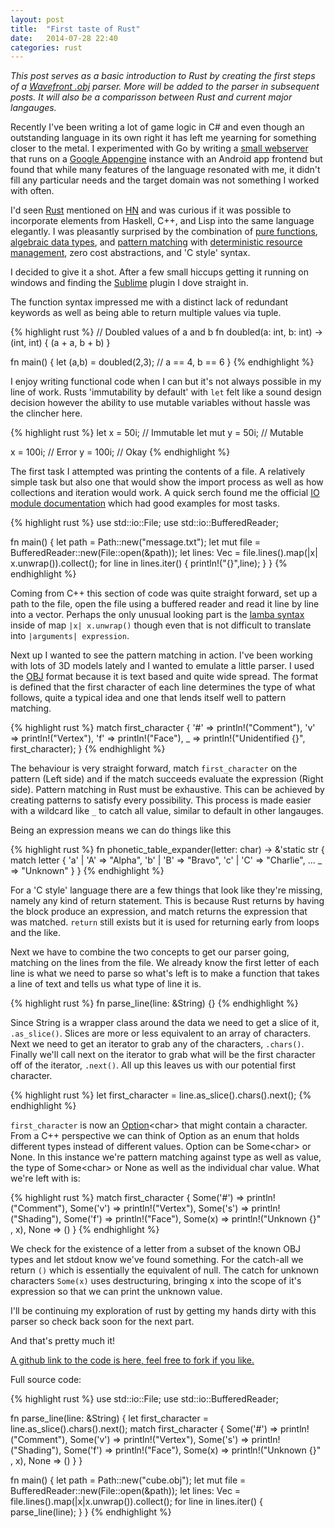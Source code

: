 ```yaml
---
layout: post
title:  "First taste of Rust"
date:   2014-07-28 22:40
categories: rust
---
```


<i>This post serves as a basic introduction to Rust by creating the first steps of a [Wavefront .obj](http://en.wikipedia.org/wiki/Wavefront_.obj_file) parser. More will be added to the parser in subsequent posts. It will also be a comparisson between Rust and current major langauges.</i>

Recently I've been writing a lot of game logic in C# and even though an outstanding language in its own right it has left me yearning for something closer to the metal. I experimented with Go by writing a [small webserver](https://github.com/PudgePacket/GoAppengineTesting) that runs on a [Google Appengine](https://cloud.google.com/products/app-engine/) instance with an Android app frontend but found that while many features of the language resonated with me, it didn't fill any particular needs and the target domain was not something I worked with often.

I'd seen [Rust](http://www.rust-lang.org/) mentioned on [HN](https://news.ycombinator.com) and was curious if it was possible to incorporate elements from Haskell, C++, and Lisp into the same language elegantly. I was pleasantly surprised by the combination of [pure functions](https://en.wikipedia.org/wiki/Pure_function), [algebraic data types](https://en.wikipedia.org/wiki/Algebraic_data_type), and [pattern matching](https://en.wikipedia.org/wiki/Pattern_matching) with [deterministic resource management](https://en.wikipedia.org/wiki/Resource_Acquisition_Is_Initialization), zero cost abstractions, and 'C style' syntax.

I decided to give it a shot. After a few small hiccups getting it running on windows and finding the [Sublime](https://www.sublimetext.com/) plugin I dove straight in.

The function syntax impressed me with a distinct lack of redundant keywords as well as being able to return multiple values via tuple.

{% highlight rust %}
// Doubled values of a and b
fn doubled(a: int, b: int) -> (int, int) {
    (a + a, b + b)
}

fn main() {
    let (a,b) = doubled(2,3);
    // a == 4, b == 6
}
{% endhighlight %}

I enjoy writing functional code when I can but it's not always possible in my line of work. Rusts 'immutability by default' with `let` felt like a sound design decision however the ability to use mutable variables without hassle was the clincher here.

{% highlight rust %}
let x = 50i; // Immutable
let mut y = 50i; // Mutable

x = 100i; // Error
y = 100i; // Okay
{% endhighlight %}

The first task I attempted was printing the contents of a file. A relatively simple task but also one that would show the import process as well as how collections and iteration would work. A quick serch found me the official [IO module documentation](http://doc.rust-lang.org/std/io/) which had good examples for most tasks.

{% highlight rust %}
use std::io::File;
use std::io::BufferedReader;

fn main() {
    let path = Path::new("message.txt");
    let mut file = BufferedReader::new(File::open(&path));
    let lines: Vec<String> = file.lines().map(|x| x.unwrap()).collect();
    for line in lines.iter() {
        println!("{}",line);
    }
}
{% endhighlight %}

Coming from C++ this section of code was quite straight forward, set up a path to the file, open the file using a buffered reader and read it line by line into a vector. Perhaps the only unusual looking part is the [lamba syntax](http://doc.rust-lang.org/rust.html#lambda-expressions) inside of map `|x| x.unwrap()` though even that is not difficult to translate into `|arguments| expression`.

Next up I wanted to see the pattern matching in action. I've been working with lots of 3D models lately and I wanted to emulate a little parser. I used the [OBJ](http://en.wikipedia.org/wiki/Wavefront_.obj_file) format because it is text based and quite wide spread. The format is defined that the first character of each line determines the type of what follows, quite a typical idea and one that lends itself well to pattern matching.

{% highlight rust %}
match first_character {
    '#' => println!("Comment"),
    'v' => println!("Vertex"),
    'f' => println!("Face"),
    _   => println!("Unidentified {}", first_character);
}
{% endhighlight %}

The behaviour is very straight forward, match `first_character` on the pattern (Left side) and if the match succeeds evaluate the expression (Right side). Pattern matching in Rust must be exhaustive. This can be achieved by creating patterns to satisfy every possibility. This process is made easier with a wildcard like `_` to catch all value, similar to default in other langauges.

Being an expression means we can do things like this

{% highlight rust %}
fn phonetic_table_expander(letter: char) -> &'static str {
    match letter {
        'a' | 'A' => "Alpha", 
        'b' | 'B' => "Bravo",
        'c' | 'C' => "Charlie",
        ...
        _         => "Unknown"
    }
}
{% endhighlight %}

For a 'C style' language there are a few things that look like they're missing, namely any kind of return statement. This is because Rust returns by having the block produce an expression, and match returns the expression that was matched. `return` still exists but it is used for returning early from loops and the like.

Next we have to combine the two concepts to get our parser going, matching on the lines from the file. We already know the first letter of each line is what we need to parse so what's left is to make a function that takes a line of text and tells us what type of line it is.


{% highlight rust %}
fn parse_line(line: &String) {}
{% endhighlight %}

Since String is a wrapper class around the data we need to get a slice of it, `.as_slice()`. Slices are more or less equivalent to an array of characters. Next we need to get an iterator to grab any of the characters, `.chars()`. Finally we'll call next on the iterator to grab what will be the first character off of the iterator, `.next()`. All up this leaves us with our potential first character.

{% highlight rust %}
let first_character = line.as_slice().chars().next();
{% endhighlight %}

`first_character` is now an [Option](http://doc.rust-lang.org/std/option/)\<char\> that might contain a character. From a C++ perspective we can think of Option as an enum that holds different types instead of different values. Option can be Some\<char\> or None. In this instance we're pattern matching against type as well as value, the type of Some\<char\> or None as well as the individual char value. What we're left with is:

{% highlight rust %}
match first_character {
    Some('#') => println!("Comment"),
    Some('v') => println!("Vertex"),
    Some('s') => println!("Shading"),
    Some('f') => println!("Face"),
    Some(x)   => println!("Unknown {}" , x),
    None      => ()
}
{% endhighlight %}

We check for the existence of a letter from a subset of the known OBJ types and let stdout know we've found something. For the catch-all we return `()` which is essentially the equivalent of null. The catch for unknown characters `Some(x)` uses destructuring, bringing x into the scope of it's expression so that we can print the unknown value.

I'll be continuing my exploration of rust by getting my hands dirty with this parser so check back soon for the next part.

And that's pretty much it!

[A github link to the code is here, feel free to fork if you like.](https://github.com/PudgePacket/Rusticle/tree/5081a02ca41f75da99daa25ae0927b55cc13605f)

Full source code:

{% highlight rust %}
use std::io::File;
use std::io::BufferedReader;

fn parse_line(line: &String) {
    let first_character = line.as_slice().chars().next();
    match first_character {
        Some('#') => println!("Comment"),
        Some('v') => println!("Vertex"),
        Some('s') => println!("Shading"),
        Some('f') => println!("Face"),
        Some(x)   => println!("Unknown {}" , x),
        None      => ()
    }
}

fn main() {
    let path = Path::new("cube.obj");
    let mut file = BufferedReader::new(File::open(&path));
    let lines: Vec<String> = file.lines().map(|x|x.unwrap()).collect();
    for line in lines.iter() {
        parse_line(line);
    }
}
{% endhighlight %}